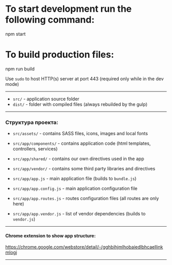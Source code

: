 # To start development run the following command:
npm start

# To build production files:
npm run build

Use `sudo` to host HTTP(s) server at port 443 (required only while in the dev mode)

---

 - `src/` - application source folder
 - `dist/` - folder with compiled files (always rebuilded by the gulp)

---

### Структура проекта:

 - `src/assets/` - contains SASS files, icons, images and local fonts
 - `src/app/components/` - contains application code (html templates, controllers, services)
 - `src/app/shared/` - contains our own directives used in the app
 - `src/app/vendor/` - contains some third party libraries and directives

 - `src/app/app.js` - main application file (builds to `bundle.js`)
 - `src/app/app.config.js` - main application configuration file
 - `src/app/app.routes.js` - routes configuration files (all routes are only here)
 - `src/app/app.vendor.js` - list of vendor dependencies (builds to `vendor.js`)

---

#### Chrome extension to show app structure:

https://chrome.google.com/webstore/detail/-/gghbihjmlhobaiedlbhcaellinkmlogj

---